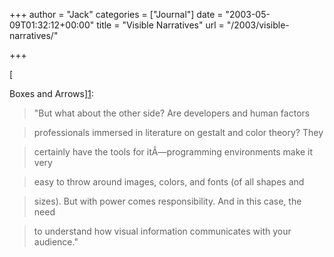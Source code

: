 +++
author = "Jack"
categories = ["Journal"]
date = "2003-05-09T01:32:12+00:00"
title = "Visible Narratives"
url = "/2003/visible-narratives/"

+++

[
  

  
Boxes and Arrows][1]:
  


> "But what about the other side? Are developers and human factors
  
> 
  
> professionals immersed in literature on gestalt and color theory? They
  
> 
  
> certainly have the tools for it&#194;&#8212;programming environments make it very
  
> 
  
> easy to throw around images, colors, and fonts (of all shapes and
  
> 
  
> sizes). But with power comes responsibility. And in this case, the need
  
> 
  
> to understand how visual information communicates with your audience."

  
>

 [1]: //www.boxesandarrows.com/archives/visible_narratives_understanding_visual_organization.php"